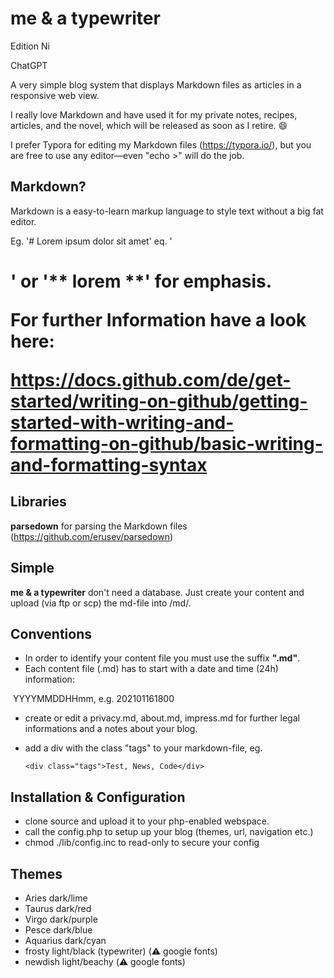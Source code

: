 # me & a typewriter

Edition Ni


ChatGPT

A very simple blog system that displays Markdown files as articles in a responsive web view.

I really love Markdown and have used it for my private notes, recipes, articles, and the novel, which will be released as soon as I retire. 😄

I prefer Typora for editing my Markdown files (https://typora.io/), but you are free to use any editor—even "echo >" will do the job.

## Markdown?

Markdown is a easy-to-learn markup language to style text without a big fat editor.

Eg. '# Lorem ipsum dolor sit amet' eq. '<h1>' or '** lorem **' for emphasis. 

For further Information have a look here:

https://docs.github.com/de/get-started/writing-on-github/getting-started-with-writing-and-formatting-on-github/basic-writing-and-formatting-syntax



## Libraries

__parsedown__ for parsing the Markdown files (https://github.com/erusev/parsedown)

## Simple
__me & a typewriter__ don't need a database. Just create your content and upload (via ftp or scp) the md-file into /md/.

## Conventions

* In order to identify your content file you must use the suffix **".md"**.
* Each content file (.md) has to start with a date and time (24h) information:

​		YYYYMMDDHHmm, e.g. 202101161800

 * create or edit a privacy.md, about.md, impress.md for further legal informations and a notes about your blog.

 * add a div with the class "tags" to your markdown-file, eg.

   ```<div class="tags">Test, News, Code</div>```

## Installation & Configuration
* clone source and upload it to your php-enabled webspace.
* call the config.php to setup up your blog (themes, url, navigation etc.)
* chmod ./lib/config.inc to read-only to secure your config

## Themes

* Aries dark/lime
* Taurus dark/red
* Virgo  dark/purple
* Pesce dark/blue
* Aquarius dark/cyan
* frosty light/black (typewriter) (⚠️ google fonts)
* newdish light/beachy (⚠️ google fonts)

